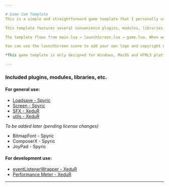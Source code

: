 ```yaml
---

# Game Jam Template
This is a simple and straightforward game template that I personally use during game jams and with game prototypes.

This template features several convenience plugins, modules, libraries, etc. to make developing the project significantly easier and faster, such as preparing all audio files for easy use on launch and setting up other general (and development) use systems.

The template flows from main.lua → launchScreen.lua → game.lua. When working on the Solar2D Simulator, the launchScreen.lua scene is skipped.

You can use the launchScreen scene to add your own logo and copyright disclaimer. The game scene is all set up for you to start writing your game.

*This game template is only designed for Windows, MacOS and HTML5 platforms. It does not contain the necessary files and build.settings parameters to build for Android/iOS.*

---
```


### Included plugins, modules, libraries, etc.
#### For general use:
- [Loadsave - Spyric](https://github.com/SpyricGames/Solar2D-Plugins-Public/blob/main/Loadsave/spyric/loadsave.lua)
- [Screen - Spyric](https://github.com/SpyricGames/Solar2D-Plugins-Public/blob/main/Screen/spyric/screen.lua)
- [SFX - XeduR](https://github.com/XeduR/Solar2D-Projects/blob/master/sfx/sfx.lua)
- [utils - XeduR](https://github.com/XeduR/Solar2D-Projects/blob/master/utils/utils.lua)

*To be added later (pending license changes)*
- BitmapFont - Spyric
- ComposerX - Spyric
- JoyPad - Spyric

#### For development use:
- [eventListenerWrapper - XeduR](https://github.com/XeduR/Solar2D-Projects/blob/master/eventListenerWrapper/eventListenerWrapper.lua)
- [Performance Meter - XeduR](https://github.com/SpyricGames/Solar2D-Plugins-Public/blob/main/Performance/spyric/performance.lua)

---